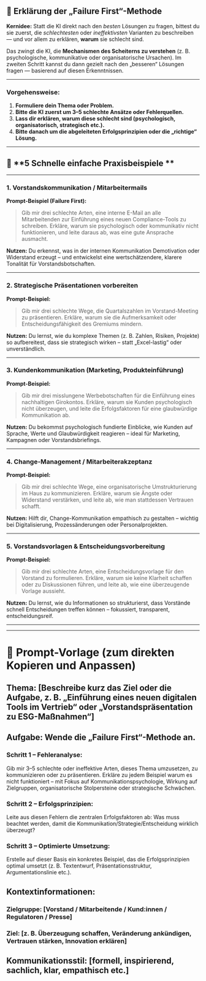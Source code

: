 ## 🧠 **Erklärung der „Failure First“-Methode**

**Kernidee:**
Statt die KI direkt nach den *besten* Lösungen zu fragen, bittest du sie zuerst, die *schlechtesten* oder *ineffektivsten* Varianten zu beschreiben — und vor allem zu erklären, **warum** sie schlecht sind.

Das zwingt die KI, die **Mechanismen des Scheiterns zu verstehen** (z. B. psychologische, kommunikative oder organisatorische Ursachen).
Im zweiten Schritt kannst du dann gezielt nach den „besseren“ Lösungen fragen — basierend auf diesen Erkenntnissen.

---

### **Vorgehensweise:**

1. **Formuliere dein Thema oder Problem.**
2. **Bitte die KI zuerst um 3–5 schlechte Ansätze oder Fehlerquellen.**
3. **Lass dir erklären, warum diese schlecht sind (psychologisch, organisatorisch, strategisch etc.).**
4. **Bitte danach um die abgeleiteten Erfolgsprinzipien oder die „richtige“ Lösung.**

---

## 💼 **5 Schnelle einfache Praxisbeispiele **

---

### **1. Vorstandskommunikation / Mitarbeitermails**

**Prompt-Beispiel (Failure First):**

> Gib mir drei schlechte Arten, eine interne E-Mail an alle Mitarbeitenden zur Einführung eines neuen Compliance-Tools zu schreiben. Erkläre, warum sie psychologisch oder kommunikativ nicht funktionieren, und leite daraus ab, was eine gute Ansprache ausmacht.

**Nutzen:**
Du erkennst, was in der internen Kommunikation Demotivation oder Widerstand erzeugt – und entwickelst eine wertschätzendere, klarere Tonalität für Vorstandsbotschaften.

---

### **2. Strategische Präsentationen vorbereiten**

**Prompt-Beispiel:**

> Gib mir drei schlechte Wege, die Quartalszahlen im Vorstand-Meeting zu präsentieren. Erkläre, warum sie die Aufmerksamkeit oder Entscheidungsfähigkeit des Gremiums mindern.

**Nutzen:**
Du lernst, wie du komplexe Themen (z. B. Zahlen, Risiken, Projekte) so aufbereitest, dass sie strategisch wirken – statt „Excel-lastig“ oder unverständlich.

---

### **3. Kundenkommunikation (Marketing, Produkteinführung)**

**Prompt-Beispiel:**

> Gib mir drei misslungene Werbebotschaften für die Einführung eines nachhaltigen Girokontos. Erkläre, warum sie Kunden psychologisch nicht überzeugen, und leite die Erfolgsfaktoren für eine glaubwürdige Kommunikation ab.

**Nutzen:**
Du bekommst psychologisch fundierte Einblicke, wie Kunden auf Sprache, Werte und Glaubwürdigkeit reagieren – ideal für Marketing, Kampagnen oder Vorstandsbriefings.

---

### **4. Change-Management / Mitarbeiterakzeptanz**

**Prompt-Beispiel:**

> Gib mir drei schlechte Wege, eine organisatorische Umstrukturierung im Haus zu kommunizieren. Erkläre, warum sie Ängste oder Widerstand verstärken, und leite ab, wie man stattdessen Vertrauen schafft.

**Nutzen:**
Hilft dir, Change-Kommunikation empathisch zu gestalten – wichtig bei Digitalisierung, Prozessänderungen oder Personalprojekten.

---

### **5. Vorstandsvorlagen & Entscheidungsvorbereitung**

**Prompt-Beispiel:**

> Gib mir drei schlechte Arten, eine Entscheidungsvorlage für den Vorstand zu formulieren. Erkläre, warum sie keine Klarheit schaffen oder zu Diskussionen führen, und leite ab, wie eine überzeugende Vorlage aussieht.

**Nutzen:**
Du lernst, wie du Informationen so strukturierst, dass Vorstände schnell Entscheidungen treffen können – fokussiert, transparent, entscheidungsreif.

---
---

# 🧩 Prompt-Vorlage (zum direkten Kopieren und Anpassen)

## Thema: [Beschreibe kurz das Ziel oder die Aufgabe, z. B. „Einführung eines neuen digitalen Tools im Vertrieb“ oder „Vorstandspräsentation zu ESG-Maßnahmen“]

## Aufgabe: Wende die „Failure First“-Methode an.

### Schritt 1 – Fehleranalyse:
Gib mir 3–5 schlechte oder ineffektive Arten, dieses Thema umzusetzen, zu kommunizieren oder zu präsentieren.
Erkläre zu jedem Beispiel warum es nicht funktioniert – mit Fokus auf Kommunikationspsychologie, Wirkung auf Zielgruppen, organisatorische Stolpersteine oder strategische Schwächen.

### Schritt 2 – Erfolgsprinzipien:
Leite aus diesen Fehlern die zentralen Erfolgsfaktoren ab: Was muss beachtet werden, damit die Kommunikation/Strategie/Entscheidung wirklich überzeugt?

### Schritt 3 – Optimierte Umsetzung:
Erstelle auf dieser Basis ein konkretes Beispiel, das die Erfolgsprinzipien optimal umsetzt (z. B. Textentwurf, Präsentationsstruktur, Argumentationslinie etc.).

## Kontextinformationen:

### Zielgruppe: [Vorstand / Mitarbeitende / Kund:innen / Regulatoren / Presse]

### Ziel: [z. B. Überzeugung schaffen, Veränderung ankündigen, Vertrauen stärken, Innovation erklären]

## Kommunikationsstil: [formell, inspirierend, sachlich, klar, empathisch etc.]
